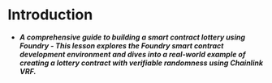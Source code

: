 # Introduction
- ***A comprehensive guide to building a smart contract lottery using Foundry - This lesson explores the Foundry smart contract development environment and dives into a real-world example of creating a lottery contract with verifiable randomness using Chainlink VRF.***

## 